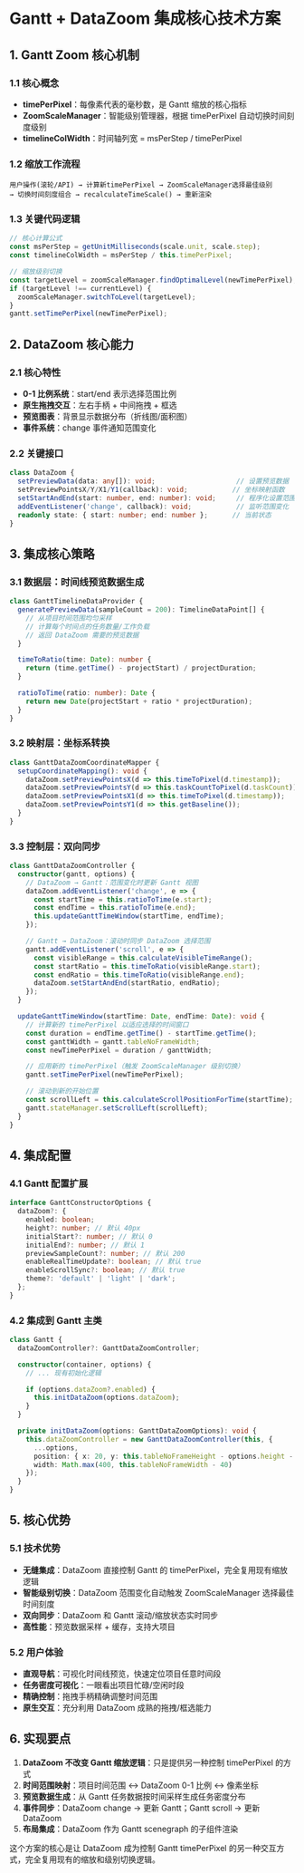 # Gantt + DataZoom 集成核心技术方案

## 1. Gantt Zoom 核心机制

### 1.1 核心概念

- **timePerPixel**：每像素代表的毫秒数，是 Gantt 缩放的核心指标
- **ZoomScaleManager**：智能级别管理器，根据 timePerPixel 自动切换时间刻度级别
- **timelineColWidth**：时间轴列宽 = msPerStep / timePerPixel

### 1.2 缩放工作流程

```
用户操作(滚轮/API) → 计算新timePerPixel → ZoomScaleManager选择最佳级别
→ 切换时间刻度组合 → recalculateTimeScale() → 重新渲染
```

### 1.3 关键代码逻辑

```typescript
// 核心计算公式
const msPerStep = getUnitMilliseconds(scale.unit, scale.step);
const timelineColWidth = msPerStep / this.timePerPixel;

// 缩放级别切换
const targetLevel = zoomScaleManager.findOptimalLevel(newTimePerPixel);
if (targetLevel !== currentLevel) {
  zoomScaleManager.switchToLevel(targetLevel);
}
gantt.setTimePerPixel(newTimePerPixel);
```

## 2. DataZoom 核心能力

### 2.1 核心特性

- **0-1 比例系统**：start/end 表示选择范围比例
- **原生拖拽交互**：左右手柄 + 中间拖拽 + 框选
- **预览图表**：背景显示数据分布（折线图/面积图）
- **事件系统**：change 事件通知范围变化

### 2.2 关键接口

```typescript
class DataZoom {
  setPreviewData(data: any[]): void;                    // 设置预览数据
  setPreviewPointsX/Y/X1/Y1(callback): void;           // 坐标映射函数
  setStartAndEnd(start: number, end: number): void;     // 程序化设置范围
  addEventListener('change', callback): void;           // 监听范围变化
  readonly state: { start: number; end: number };      // 当前状态
}
```

## 3. 集成核心策略

### 3.1 数据层：时间线预览数据生成

```typescript
class GanttTimelineDataProvider {
  generatePreviewData(sampleCount = 200): TimelineDataPoint[] {
    // 从项目时间范围均匀采样
    // 计算每个时间点的任务数量/工作负载
    // 返回 DataZoom 需要的预览数据
  }

  timeToRatio(time: Date): number {
    return (time.getTime() - projectStart) / projectDuration;
  }

  ratioToTime(ratio: number): Date {
    return new Date(projectStart + ratio * projectDuration);
  }
}
```

### 3.2 映射层：坐标系转换

```typescript
class GanttDataZoomCoordinateMapper {
  setupCoordinateMapping(): void {
    dataZoom.setPreviewPointsX(d => this.timeToPixel(d.timestamp));
    dataZoom.setPreviewPointsY(d => this.taskCountToPixel(d.taskCount));
    dataZoom.setPreviewPointsX1(d => this.timeToPixel(d.timestamp));
    dataZoom.setPreviewPointsY1(d => this.getBaseline());
  }
}
```

### 3.3 控制层：双向同步

```typescript
class GanttDataZoomController {
  constructor(gantt, options) {
    // DataZoom → Gantt：范围变化时更新 Gantt 视图
    dataZoom.addEventListener('change', e => {
      const startTime = this.ratioToTime(e.start);
      const endTime = this.ratioToTime(e.end);
      this.updateGanttTimeWindow(startTime, endTime);
    });

    // Gantt → DataZoom：滚动时同步 DataZoom 选择范围
    gantt.addEventListener('scroll', e => {
      const visibleRange = this.calculateVisibleTimeRange();
      const startRatio = this.timeToRatio(visibleRange.start);
      const endRatio = this.timeToRatio(visibleRange.end);
      dataZoom.setStartAndEnd(startRatio, endRatio);
    });
  }

  updateGanttTimeWindow(startTime: Date, endTime: Date): void {
    // 计算新的 timePerPixel 以适应选择的时间窗口
    const duration = endTime.getTime() - startTime.getTime();
    const ganttWidth = gantt.tableNoFrameWidth;
    const newTimePerPixel = duration / ganttWidth;

    // 应用新的 timePerPixel（触发 ZoomScaleManager 级别切换）
    gantt.setTimePerPixel(newTimePerPixel);

    // 滚动到新的开始位置
    const scrollLeft = this.calculateScrollPositionForTime(startTime);
    gantt.stateManager.setScrollLeft(scrollLeft);
  }
}
```

## 4. 集成配置

### 4.1 Gantt 配置扩展

```typescript
interface GanttConstructorOptions {
  dataZoom?: {
    enabled: boolean;
    height?: number; // 默认 40px
    initialStart?: number; // 默认 0
    initialEnd?: number; // 默认 1
    previewSampleCount?: number; // 默认 200
    enableRealTimeUpdate?: boolean; // 默认 true
    enableScrollSync?: boolean; // 默认 true
    theme?: 'default' | 'light' | 'dark';
  };
}
```

### 4.2 集成到 Gantt 主类

```typescript
class Gantt {
  dataZoomController?: GanttDataZoomController;

  constructor(container, options) {
    // ... 现有初始化逻辑

    if (options.dataZoom?.enabled) {
      this.initDataZoom(options.dataZoom);
    }
  }

  private initDataZoom(options: GanttDataZoomOptions): void {
    this.dataZoomController = new GanttDataZoomController(this, {
      ...options,
      position: { x: 20, y: this.tableNoFrameHeight - options.height - 20 },
      width: Math.max(400, this.tableNoFrameWidth - 40)
    });
  }
}
```

## 5. 核心优势

### 5.1 技术优势

- **无缝集成**：DataZoom 直接控制 Gantt 的 timePerPixel，完全复用现有缩放逻辑
- **智能级别切换**：DataZoom 范围变化自动触发 ZoomScaleManager 选择最佳时间刻度
- **双向同步**：DataZoom 和 Gantt 滚动/缩放状态实时同步
- **高性能**：预览数据采样 + 缓存，支持大项目

### 5.2 用户体验

- **直观导航**：可视化时间线预览，快速定位项目任意时间段
- **任务密度可视化**：一眼看出项目忙碌/空闲时段
- **精确控制**：拖拽手柄精确调整时间范围
- **原生交互**：充分利用 DataZoom 成熟的拖拽/框选能力

## 6. 实现要点

1. **DataZoom 不改变 Gantt 缩放逻辑**：只是提供另一种控制 timePerPixel 的方式
2. **时间范围映射**：项目时间范围 ↔ DataZoom 0-1 比例 ↔ 像素坐标
3. **预览数据生成**：从 Gantt 任务数据按时间采样生成任务密度分布
4. **事件同步**：DataZoom change → 更新 Gantt；Gantt scroll → 更新 DataZoom
5. **布局集成**：DataZoom 作为 Gantt scenegraph 的子组件渲染

这个方案的核心是让 DataZoom 成为控制 Gantt timePerPixel 的另一种交互方式，完全复用现有的缩放和级别切换逻辑。
